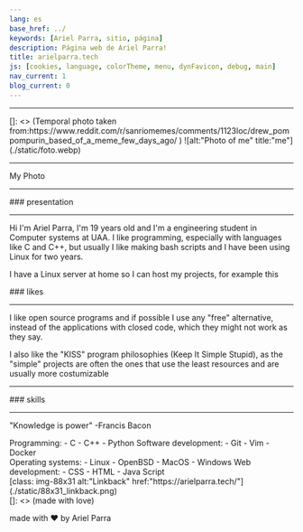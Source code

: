 ```yaml
---
lang: es
base_href: ../
keywords: [Ariel Parra, sitio, página]
description: Página web de Ariel Parra!
title: arielparra.tech
js: [cookies, language, colorTheme, menu, dynFavicon, debug, main]
nav_current: 1
blog_current: 0
---
```

<div class="container">
    <div class="card">
        <hr>
[]: <> (Temporal photo taken from:https://www.reddit.com/r/sanriomemes/comments/1123loc/drew_pompompurin_based_of_a_meme_few_days_ago/ )
        ![alt:"Photo of me" title:"me"](./static/foto.webp)   
        <hr>
        <div class="center">
            <p>
            My Photo
            </p>
        </div>
    </div> 
    <div class="card">
        <hr>
        <div class="center">
            ### presentation
        </div> 
        <hr>
        <div class="justify">
            <p>
            Hi I'm Ariel Parra, I'm 19 years old and I'm a engineering student in
            Computer systems at UAA. I like programming, especially with languages
            like C and C++, but usually I like making bash scripts and I have been
            using Linux for two years.
            </p>
            <p>
            I have a Linux server at home so I can host my projects, for example this
            </p>
        </div>
    </div> 
    <div class="card">
        <div class="center">
            ### likes
        </div>
        <hr>
        <div class="justify">
            <p>
            I like open source programs and if possible I use any "free" alternative, instead of the applications with closed code, which they might not work as they say.
            </p>
            <p>
            I also like the "KISS" program philosophies (Keep It Simple Stupid), as the "simple" projects are often the ones that use the least resources and are usually more costumizable
            </p>
        </div>
    </div> 
    <div class="card">
        <hr>
        <div class="center">
            ### skills
        </div>
        <hr>
        <p>
        "Knowledge is power" 
        -Francis Bacon
        </p>
        <div class="column">
            Programming:
            - C
            - C++
            - Python
            Software development:
            - Git
            - Vim
            - Docker
        </div>
        <div class="column">
            Operating systems:
            - Linux
            - OpenBSD
            - MacOS
            - Windows
            Web development:   
            - CSS 
            - HTML
            - Java Script
        </div>
    </div> 
</div> 
<footer>
    [class: img-88x31 alt:"Linkback" href:"https://arielparra.tech/"](./static/88x31_linkback.png)
</footer>
[]: <> (made with love)
<div class="container">
    <div class="center">
        <p>made with ❤️ by Ariel Parra</p>
    </div>
</div>
